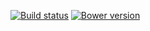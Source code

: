 [![Build status](https://img.shields.io/travis/jbrudvik/sublime-sum.svg)](https://travis-ci.org/jbrudvik/sublime-sum)
[![Bower version](http://img.shields.io/bower/v/string-stats.svg)](https://github.com/jbrudvik/string-stats)
